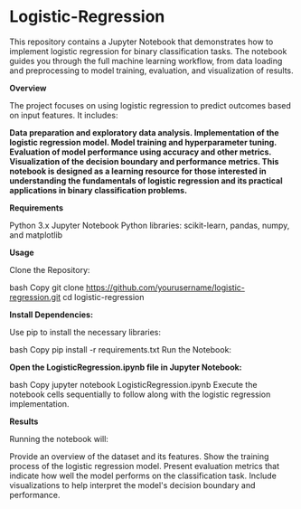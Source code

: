 # Logistic-Regression

This repository contains a Jupyter Notebook that demonstrates how to implement logistic regression for binary classification tasks. The notebook guides you through the full machine learning workflow, from data loading and preprocessing to model training, evaluation, and visualization of results.

**Overview**

The project focuses on using logistic regression to predict outcomes based on input features. It includes:

**Data preparation and exploratory data analysis.
Implementation of the logistic regression model.
Model training and hyperparameter tuning.
Evaluation of model performance using accuracy and other metrics.
Visualization of the decision boundary and performance metrics.
This notebook is designed as a learning resource for those interested in understanding the fundamentals of logistic regression and its practical applications in binary classification problems.**

**Requirements**

Python 3.x
Jupyter Notebook
Python libraries: scikit-learn, pandas, numpy, and matplotlib

**Usage**

Clone the Repository:

bash
Copy
git clone https://github.com/yourusername/logistic-regression.git
cd logistic-regression


**Install Dependencies:**

Use pip to install the necessary libraries:

bash
Copy
pip install -r requirements.txt
Run the Notebook:

**Open the LogisticRegression.ipynb file in Jupyter Notebook:**

bash
Copy
jupyter notebook LogisticRegression.ipynb
Execute the notebook cells sequentially to follow along with the logistic regression implementation.

**Results**

Running the notebook will:

Provide an overview of the dataset and its features.
Show the training process of the logistic regression model.
Present evaluation metrics that indicate how well the model performs on the classification task.
Include visualizations to help interpret the model's decision boundary and performance.
